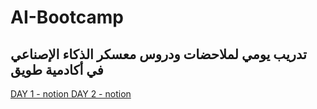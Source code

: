 # AI-Bootcamp

## تدريب يومي لملاحضات ودروس معسكر الذكاء الإصناعي في أكادمية طويق 

[DAY 1 - notion ](https://www.notion.so/DAY-1-acd6dbb4023a41f68b274222d5fa8b15)
[DAY 2 - notion](https://www.notion.so/DAY-2-5f757e41f1514f919cc9e074fda0e5e8)
